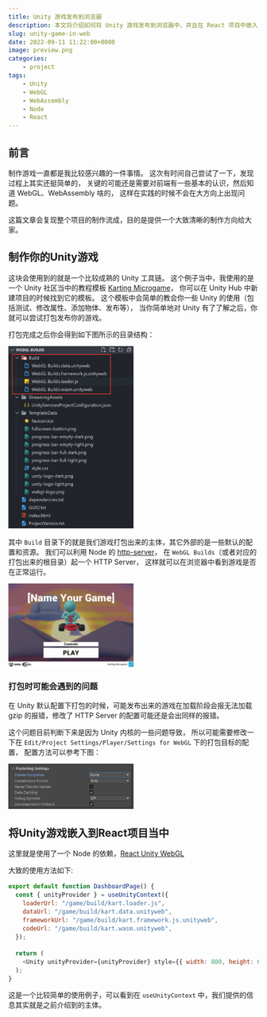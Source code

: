 ```yaml
---
title: Unity 游戏发布到浏览器
description: 本文将介绍如何将 Unity 游戏发布到浏览器中，并且在 React 项目中嵌入 Unity 游戏。
slug: unity-game-in-web
date: 2022-09-11 11:22:00+0800
image: preview.png
categories:
    - project
tags:
    - Unity
    - WebGL
    - WebAssembly
    - Node
    - React
---
```


## 前言

制作游戏一直都是我比较感兴趣的一件事情。
这次有时间自己尝试了一下，发现过程上其实还挺简单的，
关键的可能还是需要对前端有一些基本的认识，然后知道 WebGL、WebAssembly 啥的，
这样在实践的时候不会在大方向上出现问题。

这篇文章会复现整个项目的制作流成，目的是提供一个大致清晰的制作方向给大家。

## 制作你的Unity游戏

这块会使用到的就是一个比较成熟的 Unity 工具链。
这个例子当中，我使用的是一个 Unity 社区当中的教程模板 [Karting Microgame](https://learn.u3d.cn/tutorial/unity-microgame-karting#)，
你可以在 Unity Hub 中新建项目的时候找到它的模板。
这个模板中会简单的教会你一些 Unity 的使用（包括测试、修改属性、添加物体、发布等），
当你简单地对 Unity 有了了解之后，你就可以尝试打包发布你的游戏。

打包完成之后你会得到如下图所示的目录结构：

<img src="unity-webgl-builds-structure.png" width="50%" alt="builds-structure"/>

其中 `Build` 目录下的就是我们游戏打包出来的主体，其它外部的是一些默认的配置和资源。
我们可以利用 Node 的 [http-server](https://www.npmjs.com/package/http-server)，
在 `WebGL Builds`（或者对应的打包出来的根目录）起一个 HTTP Server，
这样就可以在浏览器中看到游戏是否在正常运行。

<img src="unity-webgl-default-view.png" width="50%" alt="default-view">

### 打包时可能会遇到的问题

在 Unity 默认配置下打包的时候，可能发布出来的游戏在加载阶段会报无法加载 gzip 的报错，修改了 HTTP Server 的配置可能还是会出同样的报错。

这个问题目前判断下来是因为 Unity 内核的一些问题导致，
所以可能需要修改一下在 `Edit/Project Settings/Player/Settings for WebGL` 下的打包目标的配置，
配置方法可以参考下图：

<img src="unity-webgl-publishing-settings.png" width="50%" alt="publish-setting">

## 将Unity游戏嵌入到React项目当中

这里就是使用了一个 Node 的依赖，[React Unity WebGL](https://www.npmjs.com/package/react-unity-webgl)

大致的使用方法如下:

``` JavaScript
export default function DashboardPage() {
  const { unityProvider } = useUnityContext({
    loaderUrl: "/game/build/kart.loader.js",
    dataUrl: "/game/build/kart.data.unityweb",
    frameworkUrl: "/game/build/kart.framework.js.unityweb",
    codeUrl: "/game/build/kart.wasm.unityweb",
  });

  return (
    <Unity unityProvider={unityProvider} style={{ width: 800, height: 600 }} />
  );
}
```

这是一个比较简单的使用例子，可以看到在 `useUnityContext` 中，我们提供的信息其实就是之前介绍到的主体。
